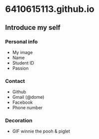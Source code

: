# 6410615113.github.io
## Introduce my self
### Personal info
- My image
- Name
- Student ID
- Passion
### Contact
- Github
- Gmail (@dome)
- Facebook
- Phone number
### Decoration
- GIF winnie the pooh & piglet
